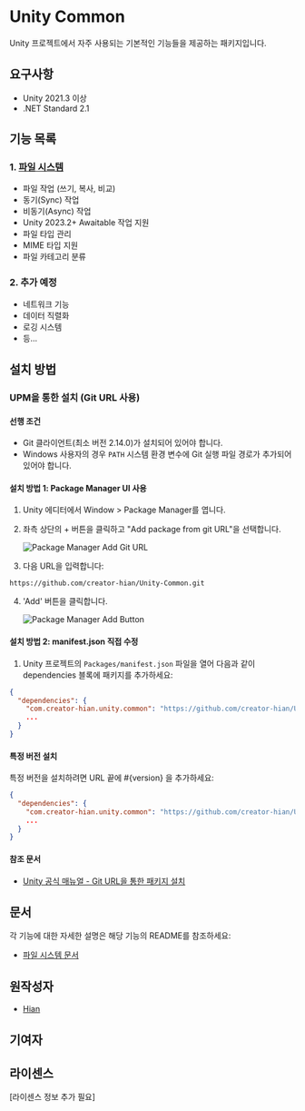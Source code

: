# Unity Common

Unity 프로젝트에서 자주 사용되는 기본적인 기능들을 제공하는 패키지입니다.

## 요구사항

- Unity 2021.3 이상
- .NET Standard 2.1

## 기능 목록

### 1. [파일 시스템](Runtime/00.Scripts/File/README.md)

- 파일 작업 (쓰기, 복사, 비교)
- 동기(Sync) 작업
- 비동기(Async) 작업
- Unity 2023.2+ Awaitable 작업 지원
- 파일 타입 관리
- MIME 타입 지원
- 파일 카테고리 분류

### 2. 추가 예정

- 네트워크 기능
- 데이터 직렬화
- 로깅 시스템
- 등...

## 설치 방법

### UPM을 통한 설치 (Git URL 사용)

#### 선행 조건

- Git 클라이언트(최소 버전 2.14.0)가 설치되어 있어야 합니다.
- Windows 사용자의 경우 `PATH` 시스템 환경 변수에 Git 실행 파일 경로가 추가되어 있어야 합니다.

#### 설치 방법 1: Package Manager UI 사용

1. Unity 에디터에서 Window > Package Manager를 엽니다.
2. 좌측 상단의 + 버튼을 클릭하고 "Add package from git URL"을 선택합니다.

   ![Package Manager Add Git URL](https://i.imgur.com/1tCNo66.png)
3. 다음 URL을 입력합니다:

```text
https://github.com/creator-hian/Unity-Common.git
```
<!-- markdownlint-disable MD029 -->
4. 'Add' 버튼을 클릭합니다.

   ![Package Manager Add Button](https://i.imgur.com/yIiD4tT.png)
<!-- markdownlint-enable MD029 -->

#### 설치 방법 2: manifest.json 직접 수정

1. Unity 프로젝트의 `Packages/manifest.json` 파일을 열어 다음과 같이 dependencies 블록에 패키지를 추가하세요:

```json
{
  "dependencies": {
    "com.creator-hian.unity.common": "https://github.com/creator-hian/Unity-Common.git",
    ...
  }
}
```

#### 특정 버전 설치

특정 버전을 설치하려면 URL 끝에 #{version} 을 추가하세요:

```json
{
  "dependencies": {
    "com.creator-hian.unity.common": "https://github.com/creator-hian/Unity-Common.git#0.0.1",
    ...
  }
}
```

#### 참조 문서

- [Unity 공식 매뉴얼 - Git URL을 통한 패키지 설치](https://docs.unity3d.com/kr/2023.2/Manual/upm-ui-giturl.html)

## 문서

각 기능에 대한 자세한 설명은 해당 기능의 README를 참조하세요:

- [파일 시스템 문서](Runtime/00.Scripts/File/README.md)

## 원작성자

- [Hian](https://github.com/creator-hian)

## 기여자

## 라이센스

[라이센스 정보 추가 필요]

